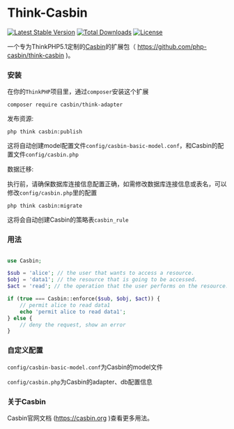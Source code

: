 Think-Casbin
====

[![Latest Stable Version](https://poser.pugx.org/casbin/think-adapter/v/stable)](https://packagist.org/packages/casbin/think-adapter)
[![Total Downloads](https://poser.pugx.org/casbin/think-adapter/downloads)](https://packagist.org/packages/casbin/think-adapter)
[![License](https://poser.pugx.org/casbin/think-adapter/license)](https://packagist.org/packages/casbin/think-adapter)

一个专为ThinkPHP5.1定制的[Casbin](https://github.com/php-casbin/php-casbin)的扩展包（ https://github.com/php-casbin/think-casbin )。

### 安装

在你的`ThinkPHP`项目里，通过`composer`安装这个扩展

```
composer require casbin/think-adapter
```

发布资源:

```
php think casbin:publish
```

这将自动创建model配置文件`config/casbin-basic-model.conf`，和Casbin的配置文件`config/casbin.php`

数据迁移:

执行前，请确保数据库连接信息配置正确，如需修改数据库连接信息或表名，可以修改`config/casbin.php`里的配置

```
php think casbin:migrate
```

这将会自动创建Casbin的策略表`casbin_rule`

### 用法

```php

use Casbin;

$sub = 'alice'; // the user that wants to access a resource.
$obj = 'data1'; // the resource that is going to be accessed.
$act = 'read'; // the operation that the user performs on the resource.

if (true === Casbin::enforce($sub, $obj, $act)) {
    // permit alice to read data1
    echo 'permit alice to read data1';
} else {
    // deny the request, show an error
}
```

### 自定义配置

`config/casbin-basic-model.conf`为Casbin的model文件

`config/casbin.php`为Casbin的adapter、db配置信息


### 关于Casbin

Casbin官网文档 (https://casbin.org )查看更多用法。